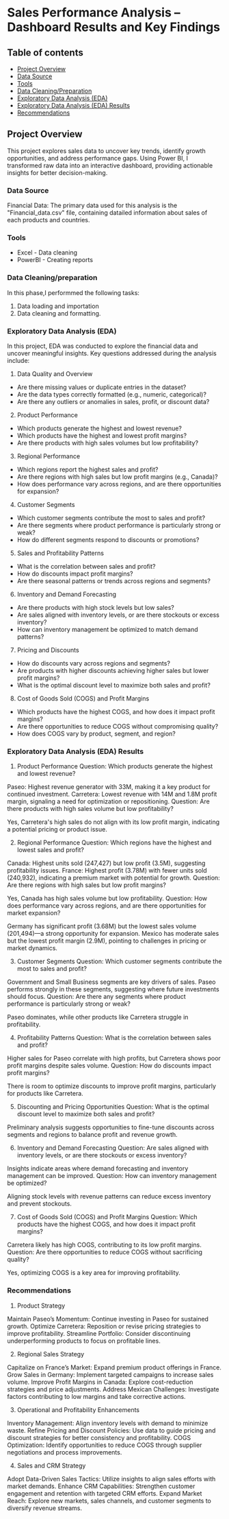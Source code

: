# Sales Performance Analysis – Dashboard Results and Key Findings


## Table of contents


- [Project Overview](#project-overview)
- [Data Source](#data-source)
- [Tools](#tools)
- [Data Cleaning/Preparation](#data-cleaningpreparation)
- [Exploratory Data Analysis (EDA)](#exploratory-data-analysis-eda)
- [Exploratory Data Analysis (EDA) Results](#exploratory-data-analysis-eda-results)
- [Recommendations](#recommendations)


## Project Overview

This project explores sales data to uncover key trends, identify growth opportunities, and address performance gaps. Using Power BI, I transformed raw data into an interactive dashboard, providing actionable insights for better decision-making.


### Data Source

Financial Data: The primary data used for this analysis is the "Financial_data.csv" file, containing datailed information about sales of each products and countries.

### Tools

- Excel  - Data cleaning
- PowerBI  - Creating reports

 
 ### Data Cleaning/preparation
  
  In this phase,I performmed the following tasks:
  1. Data loading and importation
  2. Data cleaning and formatting.
 
  ### Exploratory Data Analysis (EDA)
In this project, EDA was conducted to explore the financial data and uncover meaningful insights. Key questions addressed during the analysis include:

1. Data Quality and Overview
- Are there missing values or duplicate entries in the dataset?
- Are the data types correctly formatted (e.g., numeric, categorical)?
- Are there any outliers or anomalies in sales, profit, or discount data?
2. Product Performance
- Which products generate the highest and lowest revenue?
- Which products have the highest and lowest profit margins?
- Are there products with high sales volumes but low profitability?
3. Regional Performance
- Which regions report the highest sales and profit?
- Are there regions with high sales but low profit margins (e.g., Canada)?
- How does performance vary across regions, and are there opportunities for expansion?
4. Customer Segments
- Which customer segments contribute the most to sales and profit?
- Are there segments where product performance is particularly strong or weak?
- How do different segments respond to discounts or promotions?
5. Sales and Profitability Patterns
- What is the correlation between sales and profit?
- How do discounts impact profit margins?
- Are there seasonal patterns or trends across regions and segments?
6. Inventory and Demand Forecasting
- Are there products with high stock levels but low sales?
- Are sales aligned with inventory levels, or are there stockouts or excess inventory?
- How can inventory management be optimized to match demand patterns?
7. Pricing and Discounts
- How do discounts vary across regions and segments?
- Are products with higher discounts achieving higher sales but lower profit margins?
- What is the optimal discount level to maximize both sales and profit?
8. Cost of Goods Sold (COGS) and Profit Margins
- Which products have the highest COGS, and how does it impact profit margins?
- Are there opportunities to reduce COGS without compromising quality?
- How does COGS vary by product, segment, and region?

### Exploratory Data Analysis (EDA) Results
1. Product Performance
Question: Which products generate the highest and lowest revenue?

Paseo: Highest revenue generator with 33M, making it a key product for continued investment.
Carretera: Lowest revenue with 14M and 1.8M profit margin, signaling a need for optimization or repositioning.
Question: Are there products with high sales volume but low profitability?

Yes, Carretera's high sales do not align with its low profit margin, indicating a potential pricing or product issue.

2. Regional Performance
Question: Which regions have the highest and lowest sales and profit?

Canada: Highest units sold (247,427) but low profit (3.5M), suggesting profitability issues.
France: Highest profit (3.78M) with fewer units sold (240,932), indicating a premium market with potential for growth.
Question: Are there regions with high sales but low profit margins?

Yes, Canada has high sales volume but low profitability.
Question: How does performance vary across regions, and are there opportunities for market expansion?

Germany has significant profit (3.68M) but the lowest sales volume (201,494)—a strong opportunity for expansion.
Mexico has moderate sales but the lowest profit margin (2.9M), pointing to challenges in pricing or market dynamics.

3. Customer Segments
Question: Which customer segments contribute the most to sales and profit?

Government and Small Business segments are key drivers of sales.
Paseo performs strongly in these segments, suggesting where future investments should focus.
Question: Are there any segments where product performance is particularly strong or weak?

Paseo dominates, while other products like Carretera struggle in profitability.

4. Profitability Patterns
Question: What is the correlation between sales and profit?

Higher sales for Paseo correlate with high profits, but Carretera shows poor profit margins despite sales volume.
Question: How do discounts impact profit margins?

There is room to optimize discounts to improve profit margins, particularly for products like Carretera.

5. Discounting and Pricing Opportunities
Question: What is the optimal discount level to maximize both sales and profit?

Preliminary analysis suggests opportunities to fine-tune discounts across segments and regions to balance profit and revenue growth.

6. Inventory and Demand Forecasting
Question: Are sales aligned with inventory levels, or are there stockouts or excess inventory?

Insights indicate areas where demand forecasting and inventory management can be improved.
Question: How can inventory management be optimized?

Aligning stock levels with revenue patterns can reduce excess inventory and prevent stockouts.

7. Cost of Goods Sold (COGS) and Profit Margins
Question: Which products have the highest COGS, and how does it impact profit margins?

Carretera likely has high COGS, contributing to its low profit margins.
Question: Are there opportunities to reduce COGS without sacrificing quality?

Yes, optimizing COGS is a key area for improving profitability.

### Recommendations
1. Product Strategy

Maintain Paseo’s Momentum: Continue investing in Paseo for sustained growth.
Optimize Carretera: Reposition or revise pricing strategies to improve profitability.
Streamline Portfolio: Consider discontinuing underperforming products to focus on profitable lines.

2. Regional Sales Strategy

Capitalize on France’s Market: Expand premium product offerings in France.
Grow Sales in Germany: Implement targeted campaigns to increase sales volume.
Improve Profit Margins in Canada: Explore cost-reduction strategies and price adjustments.
Address Mexican Challenges: Investigate factors contributing to low margins and take corrective actions.

3. Operational and Profitability Enhancements

Inventory Management: Align inventory levels with demand to minimize waste.
Refine Pricing and Discount Policies: Use data to guide pricing and discount strategies for better consistency and profitability.
COGS Optimization: Identify opportunities to reduce COGS through supplier negotiations and process improvements.

4. Sales and CRM Strategy

Adopt Data-Driven Sales Tactics: Utilize insights to align sales efforts with market demands.
Enhance CRM Capabilities: Strengthen customer engagement and retention with targeted CRM efforts.
Expand Market Reach: Explore new markets, sales channels, and customer segments to diversify revenue streams.



  
